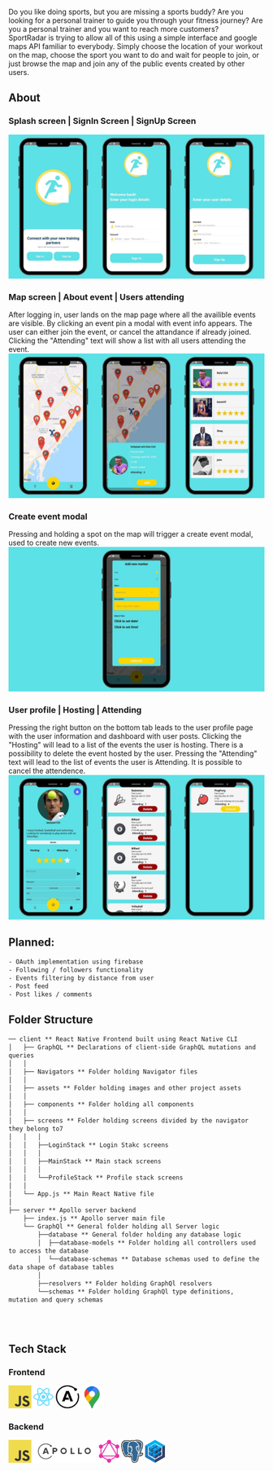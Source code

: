 Do you like doing sports, but you are missing a sports buddy? 
Are you looking for a personal trainer to guide you through your fitness journey?
Are you a personal trainer and you want to reach more customers?
<br>
SportRadar is trying to allow all of this using a simple interface and google maps API familiar to everybody.
Simply choose the location of your workout on the map, choose the sport you want to do and wait for people to join, or just 
browse the map and join any of the public events created by other users.
<br>

## About
### Splash screen | SignIn Screen | SignUp Screen
<img src="./ReadmeLogos/screens/login.jpg" height="auto">
<br>

### Map screen | About event | Users attending
After logging in, user lands on the map page where all the availible events are visible. By clicking an event pin a modal with event info appears. The user can either join the event, or cancel the attandance if already joined. Clicking the "Attending" text will show a list with all users attending the event.
<img src="./ReadmeLogos/screens/map.jpg" height="auto">
<br>
### Create event modal
Pressing and holding a spot on the map will trigger a create event modal, used to create new events.
<img src="./ReadmeLogos/screens/create.jpg" height="auto">
<br>
### User profile | Hosting | Attending
Pressing the right button on the bottom tab leads to the user profile page with the user information and dashboard with user posts. Clicking the "Hosting" will lead to a list of the events the user is hosting. There is a possibility to delete the event hosted by the user. Pressing the "Attending" text will lead to the list of events the user is Attending. It is possible to cancel the attendence. 
<img src="./ReadmeLogos/screens/profile.jpg" height="auto">

## Planned:
    - OAuth implementation using firebase
    - Following / followers functionality
    - Events filtering by distance from user
    - Post feed
    - Post likes / comments




## Folder Structure
```
── client ** React Native Frontend built using React Native CLI
│   ├── GraphQL ** Declarations of client-side GraphQL mutations and queries
│   │
│   ├── Navigators ** Folder holding Navigator files
│   │
│   ├── assets ** Folder holding images and other project assets
│   │
│   ├── components ** Folder holding all components
│   │
│   ├── screens ** Folder holding screens divided by the navigator they belong to7
│   │   │
│   │   ├──LoginStack ** Login Stakc screens
│   │   │
│   │   ├──MainStack ** Main stack screens
│   │   │
│   │   └──ProfileStack ** Profile stack screens
│   │
│   └── App.js ** Main React Native file
│
├── server ** Apollo server backend
    ├── index.js ** Apollo server main file
    └── GraphQl ** General folder holding all Server logic
        ├──database ** General folder holding any database logic
        │  ├──database-models ** Folder holding all controllers used to access the database
        │  └──database-schemas ** Database schemas used to define the data shape of database tables
        │
        ├──resolvers ** Folder holding GraphQl resolvers
        └──schemas ** Folder holding GraphQl type definitions, mutation and query schemas


```
<br>

## Tech Stack
### Frontend
<img src="./ReadmeLogos/frontEnd/javascript.svg" height="45px"> <img src="./ReadmeLogos/frontEnd/react.svg" height="45px"> <img src="./ReadmeLogos/frontEnd/apollo.svg" height="45px"> <img src="./ReadmeLogos/frontEnd/google-maps.svg" height="45px">
<br>
### Backend
<img src="./ReadmeLogos/backEnd/javascript.svg" height="45px"> <img src="./ReadmeLogos/backEnd/apollo.svg" height="45px"> <img src="./ReadmeLogos/backEnd/graphql.svg" height="45px"> <img src="./ReadmeLogos/backEnd/postgresql.svg" height="45px"> <img src="./ReadmeLogos/backEnd/sequelize.svg" height="45px">
 
